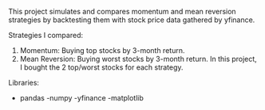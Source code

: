 This project simulates and compares momentum and mean reversion strategies by backtesting them with stock price data gathered by yfinance.

Strategies I compared:
1. Momentum: Buying top stocks by 3-month return.
2. Mean Reversion: Buying worst stocks by 3-month return.
In this project, I bought the 2 top/worst stocks for each strategy.

Libraries:
- pandas
-numpy
-yfinance
-matplotlib